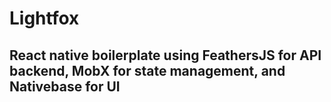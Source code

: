 # Lightfox
## React native boilerplate using FeathersJS for API backend, MobX for state management, and Nativebase for UI
